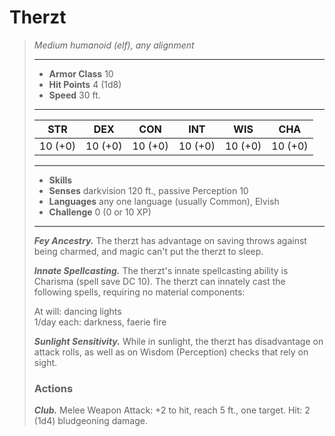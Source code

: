 # Therzt
>*Medium humanoid (elf), any alignment*
>___
>- **Armor Class** 10
>- **Hit Points** 4 (1d8)
>- **Speed** 30 ft.
>___
>|STR|DEX|CON|INT|WIS|CHA|
>|:---:|:---:|:---:|:---:|:---:|:---:|
>|10 (+0)|10 (+0)|10 (+0)|10 (+0)|10 (+0)|10 (+0)|
>___
>- **Skills** 
>- **Senses** darkvision 120 ft., passive Perception 10
>- **Languages** any one language (usually Common), Elvish
>- **Challenge** 0 (0 or 10 XP)
>___
>***Fey Ancestry.*** The therzt has advantage on saving throws against being charmed, and magic can't put the therzt to sleep.  
>
>***Innate Spellcasting.*** The therzt's innate spellcasting ability is Charisma (spell save DC 10). The therzt can innately cast the following spells, requiring no material components:  
>
>At will: dancing lights  
>1/day each: darkness, faerie fire  
>
>
>***Sunlight Sensitivity.*** While in sunlight, the therzt has disadvantage on attack rolls, as well as on Wisdom (Perception) checks that rely on sight.  
>
>### Actions
>***Club.*** Melee Weapon Attack: +2 to hit, reach 5 ft., one target. Hit: 2 (1d4) bludgeoning damage.